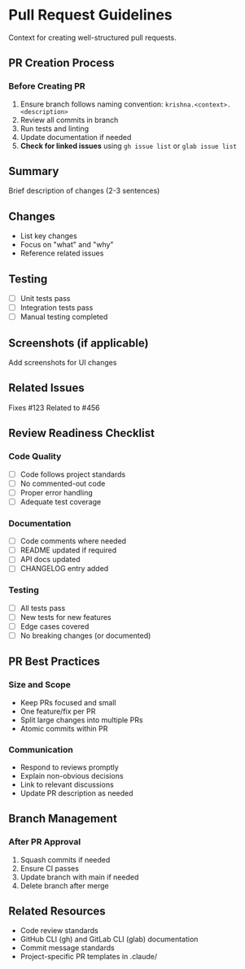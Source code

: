 # Pull Request Guidelines

Context for creating well-structured pull requests.

## PR Creation Process

### Before Creating PR

1. Ensure branch follows naming convention: `krishna.<context>.<description>`
2. Review all commits in branch
3. Run tests and linting
4. Update documentation if needed
5. **Check for linked issues** using `gh issue list` or `glab issue list`

<pr-description-template>

## Summary

Brief description of changes (2-3 sentences)

## Changes

- List key changes
- Focus on "what" and "why"
- Reference related issues

## Testing

- [ ] Unit tests pass
- [ ] Integration tests pass
- [ ] Manual testing completed

## Screenshots (if applicable)

Add screenshots for UI changes

## Related Issues

Fixes #123
Related to #456

</pr-description-template>

## Review Readiness Checklist

### Code Quality

- [ ] Code follows project standards
- [ ] No commented-out code
- [ ] Proper error handling
- [ ] Adequate test coverage

### Documentation

- [ ] Code comments where needed
- [ ] README updated if required
- [ ] API docs updated
- [ ] CHANGELOG entry added

### Testing

- [ ] All tests pass
- [ ] New tests for new features
- [ ] Edge cases covered
- [ ] No breaking changes (or documented)

## PR Best Practices

### Size and Scope

- Keep PRs focused and small
- One feature/fix per PR
- Split large changes into multiple PRs
- Atomic commits within PR

### Communication

- Respond to reviews promptly
- Explain non-obvious decisions
- Link to relevant discussions
- Update PR description as needed

## Branch Management

### After PR Approval

1. Squash commits if needed
2. Ensure CI passes
3. Update branch with main if needed
4. Delete branch after merge

## Related Resources

- Code review standards
- GitHub CLI (gh) and GitLab CLI (glab) documentation
- Commit message standards
- Project-specific PR templates in .claude/
